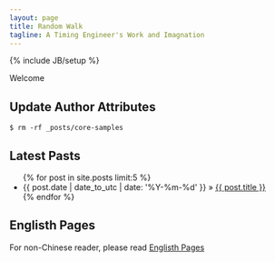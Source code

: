 ```yaml
---
layout: page
title: Random Walk 
tagline: A Timing Engineer's Work and Imagnation 
---
```

{% include JB/setup %}

Welcome 

## Update Author Attributes

    $ rm -rf _posts/core-samples

## Latest Pasts 

<ul class="posts">
  {% for post in site.posts limit:5 %}
    <li><span>{{ post.date | date_to_utc | date: '%Y-%m-%d' }}</span> &raquo; <a href="{{ BASE_PATH }}{{ post.url }}">{{ post.title }}</a></li>
  {% endfor %}
</ul>

## Englisth Pages
For non-Chinese reader, please read [Englisth Pages](http://jekyllbootstrap.com/usage/jekyll-quick-start.html)
